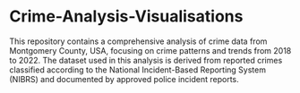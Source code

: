 # Crime-Analysis-Visualisations
This repository contains a comprehensive analysis of crime data from Montgomery County, USA, focusing on crime patterns and trends from 2018 to 2022. The dataset used in this analysis is derived from reported crimes classified according to the National Incident-Based Reporting System (NIBRS) and documented by approved police incident reports.
